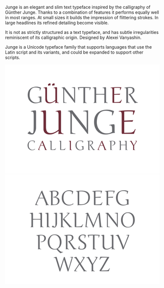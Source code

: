Junge is an elegant and slim text typeface inspired by 
the calligraphy of Günther Junge. Thanks to a combination 
of features it performs equally well in most ranges.
At small sizes it builds the impression of flittering strokes. 
In large headlines its refined detailing become visible.

It is not as strictly structured as a text typeface,
and has subtle irregularities reminiscent of its calligraphic origin.
Designed by Alexei Vanyashin.

Junge is a Unicode typeface family that supports 
languages that use the Latin script and its variants, and 
could be expanded to support other scripts.

![Junge Font](src/sample.gif)
![Junge Font](src/sample2.gif)

